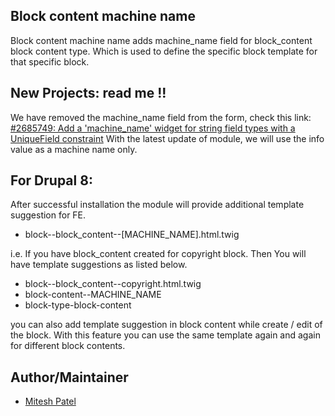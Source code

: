 Block content machine name
--------
Block content machine name adds machine_name field for block_content block
content type. Which is used to define the specific block template for that
specific block.

New Projects: read me !!
--------
We have removed the machine_name field from the form, check this link:
[#2685749: Add a 'machine_name' widget for string field types with a UniqueField constraint](https://www.drupal.org/files/issues/2021-06-03/2685749-92.patch)
With the latest update of module, we will use the info value as a machine name only.

For Drupal 8:
--------
After successful installation the module will provide additional template
suggestion for FE.
- block--block_content--[MACHINE_NAME].html.twig

i.e. If you have block_content created for copyright block. Then You will have
template suggestions as listed below.
- block--block_content--copyright.html.twig
- block-content--MACHINE_NAME
- block-type-block-content

you can also add template suggestion in block content while create / edit of
the block. With this feature you can use the same template again and again for
different block contents.


Author/Maintainer
-----------------

- [Mitesh Patel](https://www.drupal.org/u/miteshmap)
